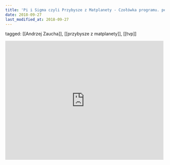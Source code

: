 ```yaml
---
title: 'Pi i Sigma czyli Przybysze z Matplanety - Czołówka programu. pewex.pl - YouTube'
date: 2018-09-27
last_modified_at: 2018-09-27
---
```

tagged: [[Andrzej Zaucha]], [[przybysze z matplanety]], [[tvp]]
<iframe allow="accelerometer; autoplay; clipboard-write; encrypted-media; gyroscope; picture-in-picture" allowfullscreen="" frameborder="0" height="375" id="youtube_iframe" src="https://www.youtube.com/embed/7RmR0u5G72k?feature=oembed&amp;enablejsapi=1&amp;origin=https://safe.txmblr.com&amp;wmode=opaque" width="500"></iframe>
